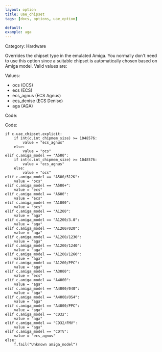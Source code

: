 ```yaml
---
layout: option
title: uae_chipset
tags: [docs, options, uae_option]

default:
example: aga
---
```


Category: Hardware

Overrides the chipset type in the emulated Amiga. You normally don't need
to use this option since a suitable chipset is automatically chosen based
on Amiga model. Valid values are:

Values:
* ocs (OCS)
* ecs (ECS)
* ecs_agnus (ECS Agnus)
* ecs_denise (ECS Denise)
* aga (AGA)

Code:

Code:

    if c.uae_chipset.explicit:
        if int(c.int_chipmem_size) >= 1048576:
            value = "ecs_agnus"
        else:
            value = "ocs"
    elif c.amiga_model == "A500":
        if int(c.int_chipmem_size) >= 1048576:
            value = "ecs_agnus"
        else:
            value = "ocs"
    elif c.amiga_model == "A500/512K":
        value = "ocs"
    elif c.amiga_model == "A500+":
        value = "ecs"
    elif c.amiga_model == "A600":
        value = "ecs"
    elif c.amiga_model == "A1000":
        value = "ocs"
    elif c.amiga_model == "A1200":
        value = "aga"
    elif c.amiga_model == "A1200/3.0":
        value = "aga"
    elif c.amiga_model == "A1200/020":
        value = "aga"
    elif c.amiga_model == "A1200/1230":
        value = "aga"
    elif c.amiga_model == "A1200/1240":
        value = "aga"
    elif c.amiga_model == "A1200/1260":
        value = "aga"
    elif c.amiga_model == "A1200/PPC":
        value = "aga"
    elif c.amiga_model == "A3000":
        value = "ecs"
    elif c.amiga_model == "A4000":
        value = "aga"
    elif c.amiga_model == "A4000/040":
        value = "aga"
    elif c.amiga_model == "A4000/OS4":
        value = "aga"
    elif c.amiga_model == "A4000/PPC":
        value = "aga"
    elif c.amiga_model == "CD32":
        value = "aga"
    elif c.amiga_model == "CD32/FMV":
        value = "aga"
    elif c.amiga_model == "CDTV":
        value = "ecs_agnus"
    else:
        f.fail("Unknown amiga_model")
